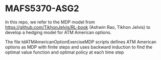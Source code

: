 # MAFS5370-ASG2

In this repo, we refer to the MDP model from https://github.com/TikhonJelvis/RL-book (Ashwin Rao, Tikhon Jelvis) to develop a hedging model for ATM American options. 

The file tdATMAmericanOptionExerciseMDP scripts defines ATM American options as MDP with finite steps and uses backward induction to find the optimal value function and optimal policy at each time step 







